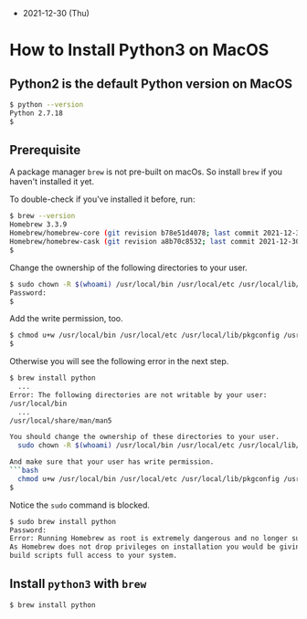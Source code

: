 * 2021-12-30 (Thu)

# How to Install Python3 on MacOS

## Python2 is the default Python version on MacOS 
```bash
$ python --version
Python 2.7.18
$
```
## Prerequisite
A package manager `brew` is not pre-built on macOs. So install `brew` if you haven't installed it yet. 

To double-check if you've installed it before, run:
```bash
$ brew --version
Homebrew 3.3.9
Homebrew/homebrew-core (git revision b78e51d4078; last commit 2021-12-30)
Homebrew/homebrew-cask (git revision a8b70c8532; last commit 2021-12-30)
$
```
Change the ownership of the following directories to your user.
```bash
$ sudo chown -R $(whoami) /usr/local/bin /usr/local/etc /usr/local/lib/pkgconfig /usr/local/sbin /usr/local/share /usr/local/share/doc /usr/local/share/info /usr/local/share/man/man3 /usr/local/share/man/man5
Password: 
$
```
Add the write permission, too.
```bash
$ chmod u+w /usr/local/bin /usr/local/etc /usr/local/lib/pkgconfig /usr/local/sbin /usr/local/share /usr/local/share/doc /usr/local/share/info /usr/local/share/man/man3 /usr/local/share/man/man5
$
```

Otherwise you will see the following error in the next step.
```bash
$ brew install python
  ...
Error: The following directories are not writable by your user:
/usr/local/bin
  ...
/usr/local/share/man/man5

You should change the ownership of these directories to your user.
  sudo chown -R $(whoami) /usr/local/bin /usr/local/etc /usr/local/lib/pkgconfig /usr/local/sbin /usr/local/share /usr/local/share/doc /usr/local/share/info /usr/local/share/man/man3 /usr/local/share/man/man5

And make sure that your user has write permission.
```bash
  chmod u+w /usr/local/bin /usr/local/etc /usr/local/lib/pkgconfig /usr/local/sbin /usr/local/share /usr/local/share/doc /usr/local/share/info /usr/local/share/man/man3 /usr/local/share/man/man5
$
```
Notice the `sudo` command is blocked.
```bash
$ sudo brew install python
Password: 
Error: Running Homebrew as root is extremely dangerous and no longer supported.
As Homebrew does not drop privileges on installation you would be giving all
build scripts full access to your system.
```
## Install `python3` with `brew`



```bash
$ brew install python
```

